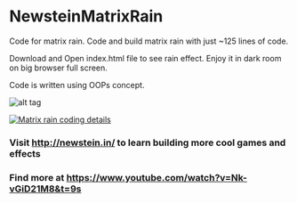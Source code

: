# NewsteinMatrixRain
Code for matrix rain. Code and build matrix rain with just ~125 lines of code.

Download and Open index.html file to see rain effect. Enjoy it in dark room on big browser full screen.

Code is written using OOPs concept.

![alt tag](https://upload.wikimedia.org/wikipedia/commons/c/cc/Digital_rain_animation_medium_letters_shine.gif)

[![Matrix rain coding details](https://ak3.picdn.net/shutterstock/videos/809383/thumb/3.jpg)](https://www.youtube.com/watch?v=Nk-vGiD21M8&t=9s)

### Visit http://newstein.in/ to learn building more cool games and effects

### Find more at https://www.youtube.com/watch?v=Nk-vGiD21M8&t=9s 
